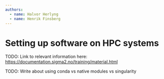 ```yaml
---
authors:
  - name: Halvor Herlyng
  - name: Henrik Finsberg
---
```

# Setting up software on HPC systems


TODO: Link to relevant information here: https://documentation.sigma2.no/training/material.html

TODO: Write about using conda vs native modules vs singularity
